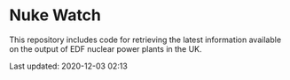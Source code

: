 # Nuke Watch

This repository includes code for retrieving the latest information available on the output of EDF nuclear power plants in the UK.

Last updated: 2020-12-03 02:13